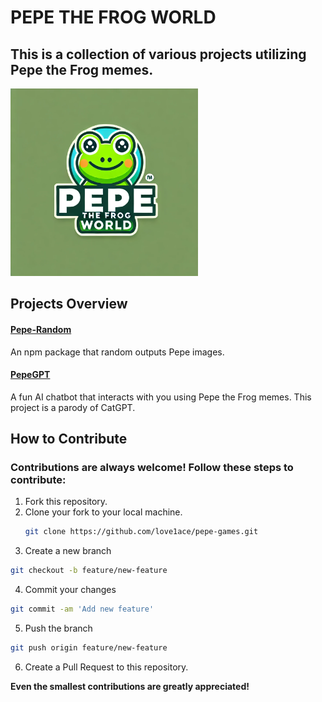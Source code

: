 # PEPE THE FROG WORLD

## This is a collection of various projects utilizing Pepe the Frog memes.
<img src="pepe_img/img_5108/pepe5108.png" alt="Example Image" width="300" />

## Projects Overview

#### [Pepe-Random](https://github.com/love1ace/npm-random-pepes)
An npm package that random outputs Pepe images.

#### [PepeGPT](https://love1ace.github.io/projects/pepe-world/pepegpt/pepegpt.html)
A fun AI chatbot that interacts with you using Pepe the Frog memes. This project is a parody of CatGPT.

## How to Contribute

### Contributions are always welcome! Follow these steps to contribute:

1. Fork this repository.
2. Clone your fork to your local machine.
   ```bash
   git clone https://github.com/love1ace/pepe-games.git
   ```
3.	Create a new branch
   ```bash
 git checkout -b feature/new-feature
```

4.	Commit your changes
   ```bash
  git commit -am 'Add new feature'
```

5.	Push the branch
   ```bash
 git push origin feature/new-feature
```

6.	Create a Pull Request to this repository.


**Even the smallest contributions are greatly appreciated!**


